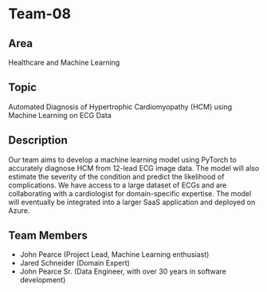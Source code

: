# Team-08

## Area
Healthcare and Machine Learning

## Topic
Automated Diagnosis of Hypertrophic Cardiomyopathy (HCM) using Machine Learning on ECG Data

## Description
Our team aims to develop a machine learning model using PyTorch to accurately diagnose HCM from 12-lead ECG image data. The model will also estimate the severity of the condition and predict the likelihood of complications. We have access to a large dataset of ECGs and are collaborating with a cardiologist for domain-specific expertise. The model will eventually be integrated into a larger SaaS application and deployed on Azure.

## Team Members
- John Pearce (Project Lead, Machine Learning enthusiast)
- Jared Schneider (Domain Expert)
- John Pearce Sr. (Data Engineer, with over 30 years in software development)
